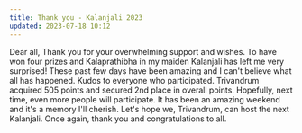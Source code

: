 ```yaml
---
title: Thank you - Kalanjali 2023
updated: 2023-07-18 10:12
---
```


Dear all,
Thank you for your overwhelming support and wishes. To have won four prizes and  Kalaprathibha in my maiden Kalanjali has left me very surprised! These past few days have been amazing and I can't believe what all has happened. Kudos to everyone who participated. Trivandrum acquired 505 points and secured 2nd place in overall points. Hopefully, next time, even more people will participate. It has been an amazing weekend and it's a memory I'll cherish. Let's hope we, Trivandrum, can host the next Kalanjali. Once again, thank you and congratulations to all.
